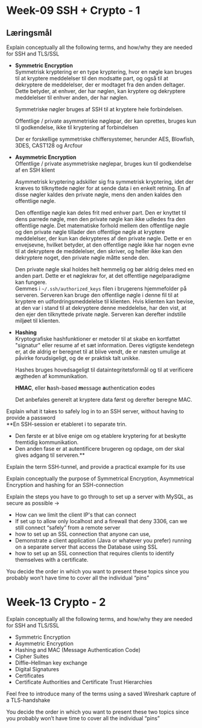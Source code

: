 # Week-09 SSH + Crypto - 1

## Læringsmål

Explain conceptually all the following terms, and how/why they are needed for SSH and TLS/SSL 

- **Symmetric Encryption**  
    Symmetrisk kryptering er en type kryptering, hvor en nøgle kan bruges til at kryptere meddelelser til den modsatte part, og også til at dekryptere de meddelelser, der er modtaget fra den anden deltager. Dette betyder, at enhver, der har nøglen, kan kryptere og dekryptere meddelelser til enhver anden, der har nøglen.  

    Symmetriske nøgler bruges af SSH til at kryptere hele forbindelsen.  

    Offentlige / private asymmetriske nøglepar, der kan oprettes, bruges kun til godkendelse, ikke til kryptering af forbindelsen  

    Der er forskellige symmetriske chiffersystemer, herunder AES, Blowfish, 3DES, CAST128 og Arcfour

- **Asymmetric Encryption**  
    Offentlige / private asymmetriske nøglepar, bruges kun til godkendelse af en SSH klient

    Asymmetrisk kryptering adskiller sig fra symmetrisk kryptering, idet der kræves to tilknyttede nøgler for at sende data i en enkelt retning. En af disse nøgler kaldes den private nøgle, mens den anden kaldes den offentlige nøgle.

    Den offentlige nøgle kan deles frit med enhver part. Den er knyttet til dens parrede nøgle, men den private nøgle kan ikke udledes fra den offentlige nøgle. Det matematiske forhold mellem den offentlige nøgle og den private nøgle tillader den offentlige nøgle at kryptere meddelelser, der kun kan dekrypteres af den private nøgle. Dette er en envejsevne, hvilket betyder, at den offentlige nøgle ikke har nogen evne til at dekryptere de meddelelser, den skriver, og heller ikke kan den dekryptere noget, den private nøgle måtte sende den.

    Den private nøgle skal holdes helt hemmelig og bør aldrig deles med en anden part. Dette er et nøglekrav for, at det offentlige nøgelparadigme kan fungere.  
    Gemmes i `~/.ssh/authorized_keys` filen i brugerens hjemmefolder på serveren. Serveren kan bruge den offentlige nøgle i denne fil til at kryptere en udfordringsmeddelelse til klienten. Hvis klienten kan bevise, at den var i stand til at dekryptere denne meddelelse, har den vist, at den ejer den tilknyttede private nøgle. Serveren kan derefter indstille miljøet til klienten.  

- **Hashing**  
    Kryptografiske hashfunktioner er metoder til at skabe en kortfattet "signatur" eller resume af et sæt information. Deres vigtigste kendetegn er, at de aldrig er beregnet til at blive vendt, de er næsten umulige at påvirke forudsigeligt, og de er praktisk talt unikke. 

    Hashes bruges hovedsageligt til dataintegritetsformål og til at verificere ægtheden af kommunikation.

    **HMAC**, eller **h**ash-based **m**essage **a**uthentication **c**odes

    Det anbefales generelt at kryptere data først og derefter beregne MAC. 
    
Explain what it takes to safely log in to an SSH server, without having to provide a password  
**En SSH-session er etableret i to separate trin.

- Den første er at blive enige om og etablere kryptering for at beskytte fremtidig kommunikation.
- Den anden fase er at autentificere brugeren og opdage, om der skal gives adgang til serveren.**    

Explain the term SSH-tunnel, and provide a practical example for its use

Explain conceptually the purpose of Symmetrical Encryption, Asymmetrical Encryption and hashing for an SSH-connection

Explain the steps you have to go through to set up a server with MySQL,  as secure as possible → 

- How can we limit the client IP's that can connect
- If set up to allow only localhost and a firewall that deny 3306, can we still connect “safely” from a remote server 
- how to set up an SSL connection that  anyone can use, 
- Demonstrate a client application (Java or whatever you prefer) running on a separate server that access the Database using SSL
- how to set up an SSL connection that requires clients to identify themselves with a certificate.

You decide the order in which you want to present these topics since you probably won’t have time to cover all the individual “pins”

# Week-13 Crypto - 2

Explain conceptually all the following terms, and how/why they are needed for SSH and TLS/SSL 

- Symmetric Encryption
- Asymmetric Encryption
- Hashing and MAC (Message Authentication Code)
- Cipher Suites
- Diffie–Hellman key exchange
- Digital Signatures
- Certificates
- Certificate Authorities and Certificate Trust Hierarchies

Feel free to introduce many of the terms using a saved Wireshark capture of a TLS-handshake

You decide the order in which you want to present these two topics since you probably won’t have time to cover all the individual “pins”

